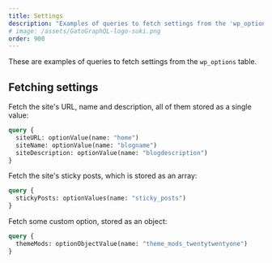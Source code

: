 ```yaml
---
title: Settings
description: "Examples of queries to fetch settings from the 'wp_options' table."
# image: /assets/GatoGraphQL-logo-suki.png
order: 900
---
```


These are examples of queries to fetch settings from the `wp_options` table.

## Fetching settings

Fetch the site's URL, name and description, all of them stored as a single value:

```graphql
query {
  siteURL: optionValue(name: "home")
  siteName: optionValue(name: "blogname")
  siteDescription: optionValue(name: "blogdescription")
}
```

Fetch the site's sticky posts, which is stored as an array:

```graphql
query {
  stickyPosts: optionValues(name: "sticky_posts")
}
```

Fetch some custom option, stored as an object:

```graphql
query {
  themeMods: optionObjectValue(name: "theme_mods_twentytwentyone")
}
```
